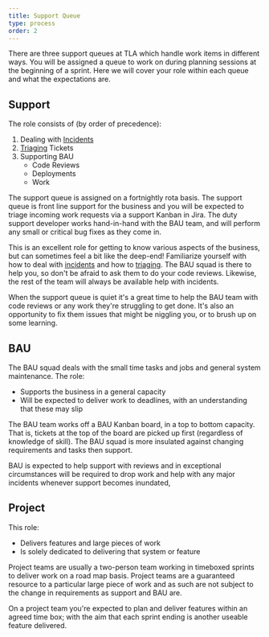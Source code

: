 ```yaml
---
title: Support Queue
type: process
order: 2
---
```


There are three support queues at TLA which handle work items in different ways. You will be assigned a queue to work on during planning sessions at the beginning of a sprint. Here we will cover your role within each queue and what the expectations are.

## Support

The role consists of (by order of precedence):

1. Dealing with [Incidents](/process/incidents.html)
2. [Triaging](/process/triage.html) Tickets
3. Supporting BAU
    - Code Reviews
    - Deployments
    - Work

The support queue is assigned on a fortnightly rota basis. The support queue is front line support for the business and you will be expected to triage incoming work requests via a support Kanban in Jira. The duty support developer works hand-in-hand with the BAU team, and will perform any small or critical bug fixes as they come in.

This is an excellent role for getting to know various aspects of the business, but can sometimes feel a bit like the deep-end! Familiarize yourself with how to deal with [incidents](/process/incidents.html) and how to [triaging](/process/triage.html). The BAU squad is there to help you, so don't be afraid to ask them to do your code reviews. Likewise, the rest of the team will always be available help with incidents.

When the support queue is quiet it's a great time to help the BAU team with code reviews or any work they're struggling to get done. It's also an opportunity to fix them issues that might be niggling you, or to brush up on some learning.

## BAU

The BAU squad deals with the small time tasks and jobs and general system maintenance. The role:

- Supports the business in a general capacity
- Will be expected to deliver work to deadlines, with an understanding that these may slip

The BAU team works off a BAU Kanban board, in a top to bottom capacity. That is, tickets at the top of the board are picked up first (regardless of knowledge of skill). The BAU squad is more insulated against changing requirements and tasks then support.

BAU is expected to help support with reviews and in exceptional circumstances will be required to drop work and help with any major incidents whenever support becomes inundated,


## Project

This role:

- Delivers features and large pieces of work
- Is solely dedicated to delivering that system or feature

Project teams are usually a two-person team working in timeboxed sprints to deliver work on a road map basis. Project teams are a guaranteed resource to a particular large piece of work and as such are not subject to the change in requirements as support and BAU are.

On a project team you're expected to plan and deliver features within an agreed time box; with the aim that each sprint ending is another useable feature delivered.